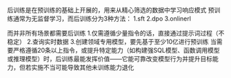 后训练是在预训练的基础上开展的，用来从精心筛选的数据中学习响应模式
预训练通常为无监督学习，而后训练分为3种方法：
1.sft
2.dpo
3.onlinerl

而并非所有场景都需要后训练
1.仅需遵循少量指令的话，直接通过提示词过程（不稳定）
2.查询实时数据
3.创建领域专用模型，要先基于至少10亿进行预训练
当需要严格遵循20条以上指令，或提升特定能力（如构建强SQL模型、函数调用模型或推理模型）时，后训练最能发挥价值——它能可靠改变模型行为并提升目标能力，但若实施不当可能导致其他未训练能力退化
